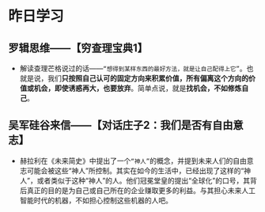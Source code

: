 
# 昨日学习

## 罗辑思维——【穷查理宝典1】

- 解读查理芒格说过的话——`“想得到某样东西的最好方法，就是让自己配得上它”`。也就是说，我们**只按照自己认可的固定方向来积累价值，所有偏离这个方向的价值或机会，即使诱惑再大，也要放弃**。简单点说，就是**找机会，不如修炼自己**。

## 吴军硅谷来信——【对话庄子2：我们是否有自由意志】

- 赫拉利在《未来简史》中提出了一个`“神人”`的概念，并提到未来人们的自由意志可能会被这些“神人”所控制。其实在如今的生活中，已经出现了这样的“神人”，或者类似于这种“神人”的人。他们冠冕堂皇的提出“全球化”的口号，其背后真正的目的是为自己或自己所在的企业赚取更多的利益。与其担心未来人工智能时代的机器，不如担心控制这些机器的人吧。
